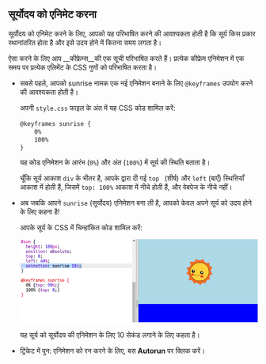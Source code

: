 ## सूर्योदय को एनिमेट करना

सूर्योदय को एनिमेट करने के लिए, आपको यह परिभाषित करने की आवश्यकता होती है कि सूर्य किस प्रकार स्थानांतरित होता है और इसे उदय होने में कितना समय लगता है।

ऐसा करने के लिए आप __कीफ्रेम्स__की एक सूची परिभाषित करते हैं। प्रत्येक कीफ्रेम एनिमेशन में एक समय पर प्रत्येक एलिमेंट के CSS गुणों को परिभाषित करता है। 



+ सबसे पहले, आपको sunrise नामक एक नई एनिमेशन बनाने के लिए `@keyframes` उपयोग करने की आवश्यकता होती है। 

    अपनी `style.css` फाइल के अंत में यह CSS कोड शामिल करें:

    ```
    @keyframes sunrise {
        0%
        100%
    }
    ```

    यह कोड एनिमेशन के आरंभ (`0%`) और अंत (`100%`) में सूर्य की स्थिति बताता है।

    चूँकि सूर्य आकाश `div` के भीतर है, आपके द्वारा दी गई `top ` (शीर्ष) और `left` (बाएँ) स्थित्तियाँ आकाश में होती हैं, जिसमें `top: 100%` आकाश में नीचे होती हैं,  और वेबपेज के नीचे नहीं।


+ अब जबकि आपने `sunrise` (सूर्योदय) एनिमेशन बना ली है, आपको केवल अपने सूर्य को उदय होने के लिए कहना है! 

    आपके सूर्य के CSS में चिन्हांकित कोड शामिल करें:

    ![screenshot](images/sunrise-sunrise.png)

    यह सूर्य को सूर्योदय की एनिमेशन के लिए 10 सेकंड लगाने के लिए कहता है।

+ ट्रिंकेट में पुन: एनिमेशन को रन करने के लिए, बस **Autorun** पर क्लिक करें। 



